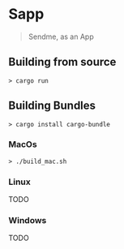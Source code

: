 # Sapp

> Sendme, as an App


## Building from source

```
> cargo run
```

## Building Bundles

```
> cargo install cargo-bundle
```

### MacOs

```
> ./build_mac.sh
```

### Linux

TODO

### Windows

TODO
